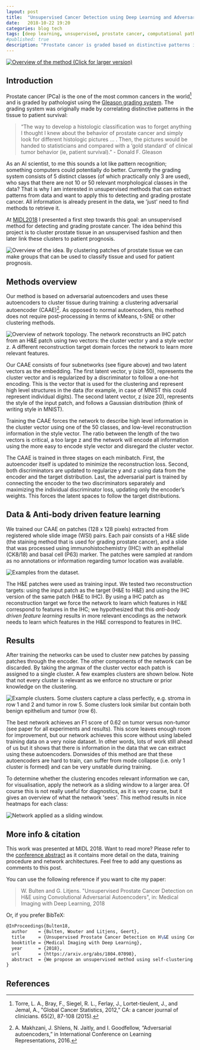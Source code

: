 ```yaml
---
layout: post
title:  "Unsupervised Cancer Detection using Deep Learning and Adversarial Autoencoders"
date:   2018-10-22 19:20
categories: blog tech
tags: [deep learning, unsupervised, prostate cancer, computational pathology]
#published: true
description: "Prostate cancer is graded based on distinctive patterns in the tissue. At MIDL2018 I presented an unsupervised deep learning method, based on clustering adversarial autoencoders, to train a system to detect prostate cancer without using labeled data."
---
```


[![Overview of the method (Click for larger version)](/assets/images/deep-learning/unsupervised_cancer_detection_infographic.png)](/assets/images/deep-learning/unsupervised_cancer_detection_infographic.png)

## Introduction

Prostate cancer (PCa) is the one of the most common cancers in the world[^1] and is graded by pathologist using the [Gleason grading system](https://en.wikipedia.org/wiki/Gleason_grading_system). The grading system was originally made by correlating distinctive patterns in the tissue to patient survival:

> “The way to develop a histologic classification was to forget anything I thought I knew about the behavior of prostate cancer and simply look for different histologic pictures … . Then, the pictures would be handed to statisticians and compared with a ‘gold standard' of clinical tumor behavior (ie, patient survival).” - Donald F. Gleason

As an AI scientist, to me this sounds a lot like pattern recognition; something computers could potentially do better. Currently the grading system consists of 5 distinct classes (of which practically only 3 are used), who says that there are not 10 or 50 relevant morphological classes in the data? That is why I am interested in unsupervised methods that can extract patterns from data and want to apply this to detecting and grading prostate cancer. All information is already present in the data, we 'just' need to find methods to retrieve it.

At [MIDL2018](http://midl.amsterdam/) I presented a first step towards this goal: an unsupervised method for detecting and grading prostate cancer. The idea behind this project is to cluster prostate tissue in an unsupervised fashion and then later link these clusters to patient prognosis.

![Overview of the idea. By clustering patches of prostate tissue we can make groups that can be used to classify tissue and used for patient prognosis.](/assets/images/deep-learning/overview_tissue_to_prognosis.png)

## Methods overview

Our method is based on adversarial autoencoders and uses these autoencoders to cluster tissue during training: a clustering adversarial autoencoder (CAAE)[^2]. As opposed to normal autoencoders, this method does not require post-processing in terms of kMeans, t-SNE or other clustering methods.

![Overview of network topology. The network reconstructs an IHC patch from an H&E patch using two vectors: the cluster vector y and a style vector z. A different reconstruction target domain forces the network to learn more relevant features.](/assets/images/deep-learning/adversarial-encoder-decoder.png)

Our CAAE consists of four subnetworks (see figure above) and two latent vectors as the embedding. The first latent vector, y (size 50), represents the cluster vector and is regularized by a discriminator to follow a one-hot encoding. This is the vector that is used for the clustering and represent high level structures in the data (for example, in case of MNIST this could represent individual digits). The second latent vector, z (size 20), represents the style of the input patch, and  follows a Gaussian distribution (think of writing style in MNIST).

Training the CAAE forces the network to describe high level information in the cluster vector using one of the 50 classes, and low-level reconstruction information in the style vector. The ratio between the length of the two vectors is critical, a too large z and the network will encode all information using the more easy to encode style vector and disregard the cluster vector.

The CAAE is trained in three stages on each minibatch. First, the autoencoder itself is updated to minimize the reconstruction loss. Second, both discriminators are updated to regularize y and z using data from the encoder and the target distribution. Last, the adversarial part is trained by connecting the encoder to the two discriminators separately and maximizing the individual discriminator loss, updating only the encoder’s weights. This forces the latent spaces to follow the target distributions.

## Data & Anti-body driven feature learning

We trained our CAAE on patches (128 x 128 pixels) extracted from registered whole slide image (WSI) pairs. Each pair consists of a H&E slide (the staining method that is used for grading prostate cancer), and a slide that was processed using immunohistochemistry (IHC) with an epithelial (CK8/18) and basal cell (P63) marker. The patches were sampled at random as no annotations or information regarding tumor location was available.

![Examples from the dataset.](/assets/images/deep-learning/patch_selection.png)

The H&E patches were used as training input. We tested two reconstruction targets: using the input patch as the target (H&E to H&E) and using the IHC version of the same patch (H&E to IHC). By using a IHC patch as reconstruction target we force the network to learn which features in H&E correspond to features in the IHC; we hypothesized that this *anti-body driven feature learning* results in more relevant encodings as the network needs to learn which features in the H&E correspond to features in IHC.

## Results

After training the networks can be used to cluster new patches by passing patches through the encoder. The other components of the network can be discarded. By taking the argmax of the cluster vector each patch is assigned to a single cluster. A few examples clusters are shown below. Note that not every cluster is relevant as we enforce no structure or prior knowledge on the clustering.

![Example clusters. Some clusters capture a class perfectly, e.g. stroma in row 1 and 2 and tumor in row 5. Some clusters look similar but contain both benign epithelium and tumor (row 6).](/assets/images/deep-learning/cluster_patches.png)


The best network achieves an F1 score of 0.62 on tumor versus non-tumor (see paper for all experiments and results). This score leaves enough room for improvement, but our network achieves this score without using labeled training data on a very noise dataset. In other words, lots of work still ahead of us but it shows that there is information in the data that we can extract using these autoencoders. Donwsides of this method are that these autoencoders are hard to train, can suffer from mode collapse (i.e. only 1 cluster is formed) and can be very unstable during training.

To determine whether the clustering encodes relevant information we can, for visualisation, apply the network as a sliding window to a larger area. Of course this is not really useful for diagnostics, as it is very coarse, but it gives an overview of what the network 'sees'. This method results in nice heatmaps for each class:

![Network applied as a sliding window.](/assets/images/deep-learning/overlay_all_classes_majority.png)

## More info & citation

This work was presented at MIDL 2018. Want to read more? Please refer to the [conference abstract](https://arxiv.org/abs/1804.07098) as it contains more detail on the data, training procedure and network architectures. Feel free to add any questions as comments to this post.

You can use the following reference if you want to cite my paper:

> W. Bulten and G. Litjens. "Unsupervised Prostate Cancer Detection on H&E using Convolutional Adversarial Autoencoders", in: Medical Imaging with Deep Learning, 2018

Or, if you prefer BibTeX:

```tex
@InProceedings{Bulten18,
  author    = {Bulten, Wouter and Litjens, Geert},
  title     = {Unsupervised Prostate Cancer Detection on H\&E using Convolutional Adversarial Autoencoders},
  booktitle = {Medical Imaging with Deep Learning},
  year      = {2018},
  url       = {https://arxiv.org/abs/1804.07098},
  abstract  = {We propose an unsupervised method using self-clustering convolutional adversarial autoencoders to classify prostate tissue as tumor or non-tumor without any labeled training data. The clustering method is integrated into the training of the autoencoder and requires only little post-processing. Our network trains on hematoxylin and eosin (H\&E) input patches and we tested two different reconstruction targets, H&E and immunohistochemistry (IHC). We show that antibody-driven feature learning using IHC helps the network to learn relevant features for the clustering task. Our network achieves a F1 score of 0.62 using only a small set of validation labels to assign classes to clusters.},
}
```

## References

[^1]: Torre, L. A., Bray, F., Siegel, R. L., Ferlay, J., Lortet-tieulent, J., and Jemal, A., "Global Cancer Statistics, 2012," CA: a cancer journal of clinicians. 65(2), 87-108 (2015).
[^2]:  A. Makhzani, J. Shlens, N. Jaitly, and I. Goodfellow, “Adversarial autoencoders,” in International Conference on Learning Representations, 2016.
